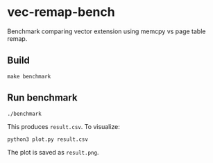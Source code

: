 # vec-remap-bench

Benchmark comparing vector extension using memcpy vs page table remap.

## Build

```
make benchmark
```

## Run benchmark

```
./benchmark
```

This produces `result.csv`. To visualize:

```
python3 plot.py result.csv
```

The plot is saved as `result.png`.
